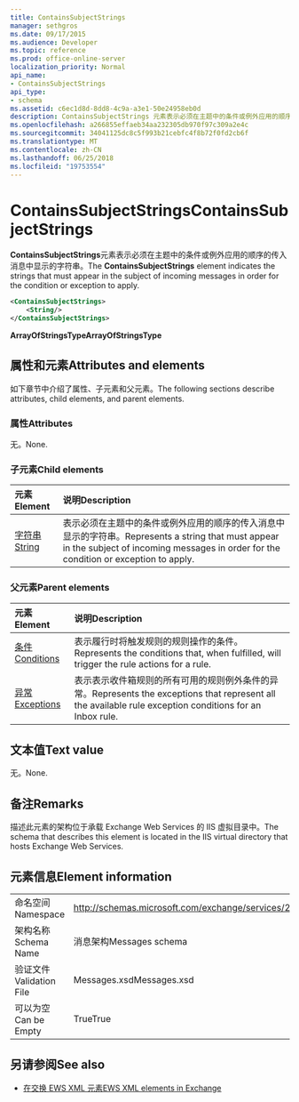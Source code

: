 ```yaml
---
title: ContainsSubjectStrings
manager: sethgros
ms.date: 09/17/2015
ms.audience: Developer
ms.topic: reference
ms.prod: office-online-server
localization_priority: Normal
api_name:
- ContainsSubjectStrings
api_type:
- schema
ms.assetid: c6ec1d8d-8dd8-4c9a-a3e1-50e24958eb0d
description: ContainsSubjectStrings 元素表示必须在主题中的条件或例外应用的顺序的传入消息中显示的字符串。
ms.openlocfilehash: a266855effaeb34aa232305db970f97c309a2e4c
ms.sourcegitcommit: 34041125dc8c5f993b21cebfc4f8b72f0fd2cb6f
ms.translationtype: MT
ms.contentlocale: zh-CN
ms.lasthandoff: 06/25/2018
ms.locfileid: "19753554"
---
```

# <a name="containssubjectstrings"></a><span data-ttu-id="88ee2-103">ContainsSubjectStrings</span><span class="sxs-lookup"><span data-stu-id="88ee2-103">ContainsSubjectStrings</span></span>

<span data-ttu-id="88ee2-104">**ContainsSubjectStrings**元素表示必须在主题中的条件或例外应用的顺序的传入消息中显示的字符串。</span><span class="sxs-lookup"><span data-stu-id="88ee2-104">The **ContainsSubjectStrings** element indicates the strings that must appear in the subject of incoming messages in order for the condition or exception to apply.</span></span> 
  
```XML
<ContainsSubjectStrings>
    <String/>
</ContainsSubjectStrings>
```

 <span data-ttu-id="88ee2-105">**ArrayOfStringsType**</span><span class="sxs-lookup"><span data-stu-id="88ee2-105">**ArrayOfStringsType**</span></span>
## <a name="attributes-and-elements"></a><span data-ttu-id="88ee2-106">属性和元素</span><span class="sxs-lookup"><span data-stu-id="88ee2-106">Attributes and elements</span></span>

<span data-ttu-id="88ee2-107">如下章节中介绍了属性、子元素和父元素。</span><span class="sxs-lookup"><span data-stu-id="88ee2-107">The following sections describe attributes, child elements, and parent elements.</span></span>
  
### <a name="attributes"></a><span data-ttu-id="88ee2-108">属性</span><span class="sxs-lookup"><span data-stu-id="88ee2-108">Attributes</span></span>

<span data-ttu-id="88ee2-109">无。</span><span class="sxs-lookup"><span data-stu-id="88ee2-109">None.</span></span>
  
### <a name="child-elements"></a><span data-ttu-id="88ee2-110">子元素</span><span class="sxs-lookup"><span data-stu-id="88ee2-110">Child elements</span></span>

|<span data-ttu-id="88ee2-111">**元素**</span><span class="sxs-lookup"><span data-stu-id="88ee2-111">**Element**</span></span>|<span data-ttu-id="88ee2-112">**说明**</span><span class="sxs-lookup"><span data-stu-id="88ee2-112">**Description**</span></span>|
|:-----|:-----|
|[<span data-ttu-id="88ee2-113">字符串</span><span class="sxs-lookup"><span data-stu-id="88ee2-113">String</span></span>](string.md) <br/> |<span data-ttu-id="88ee2-114">表示必须在主题中的条件或例外应用的顺序的传入消息中显示的字符串。</span><span class="sxs-lookup"><span data-stu-id="88ee2-114">Represents a string that must appear in the subject of incoming messages in order for the condition or exception to apply.</span></span>  <br/> |
   
### <a name="parent-elements"></a><span data-ttu-id="88ee2-115">父元素</span><span class="sxs-lookup"><span data-stu-id="88ee2-115">Parent elements</span></span>

|<span data-ttu-id="88ee2-116">**元素**</span><span class="sxs-lookup"><span data-stu-id="88ee2-116">**Element**</span></span>|<span data-ttu-id="88ee2-117">**说明**</span><span class="sxs-lookup"><span data-stu-id="88ee2-117">**Description**</span></span>|
|:-----|:-----|
|[<span data-ttu-id="88ee2-118">条件</span><span class="sxs-lookup"><span data-stu-id="88ee2-118">Conditions</span></span>](conditions.md) <br/> |<span data-ttu-id="88ee2-119">表示履行时将触发规则的规则操作的条件。</span><span class="sxs-lookup"><span data-stu-id="88ee2-119">Represents the conditions that, when fulfilled, will trigger the rule actions for a rule.</span></span>  <br/> |
|[<span data-ttu-id="88ee2-120">异常</span><span class="sxs-lookup"><span data-stu-id="88ee2-120">Exceptions</span></span>](exceptions.md) <br/> |<span data-ttu-id="88ee2-121">表示表示收件箱规则的所有可用的规则例外条件的异常。</span><span class="sxs-lookup"><span data-stu-id="88ee2-121">Represents the exceptions that represent all the available rule exception conditions for an Inbox rule.</span></span>  <br/> |
   
## <a name="text-value"></a><span data-ttu-id="88ee2-122">文本值</span><span class="sxs-lookup"><span data-stu-id="88ee2-122">Text value</span></span>

<span data-ttu-id="88ee2-123">无。</span><span class="sxs-lookup"><span data-stu-id="88ee2-123">None.</span></span>
  
## <a name="remarks"></a><span data-ttu-id="88ee2-124">备注</span><span class="sxs-lookup"><span data-stu-id="88ee2-124">Remarks</span></span>

<span data-ttu-id="88ee2-125">描述此元素的架构位于承载 Exchange Web Services 的 IIS 虚拟目录中。</span><span class="sxs-lookup"><span data-stu-id="88ee2-125">The schema that describes this element is located in the IIS virtual directory that hosts Exchange Web Services.</span></span>
  
## <a name="element-information"></a><span data-ttu-id="88ee2-126">元素信息</span><span class="sxs-lookup"><span data-stu-id="88ee2-126">Element information</span></span>

|||
|:-----|:-----|
|<span data-ttu-id="88ee2-127">命名空间</span><span class="sxs-lookup"><span data-stu-id="88ee2-127">Namespace</span></span>  <br/> |http://schemas.microsoft.com/exchange/services/2006/messages  <br/> |
|<span data-ttu-id="88ee2-128">架构名称</span><span class="sxs-lookup"><span data-stu-id="88ee2-128">Schema Name</span></span>  <br/> |<span data-ttu-id="88ee2-129">消息架构</span><span class="sxs-lookup"><span data-stu-id="88ee2-129">Messages schema</span></span>  <br/> |
|<span data-ttu-id="88ee2-130">验证文件</span><span class="sxs-lookup"><span data-stu-id="88ee2-130">Validation File</span></span>  <br/> |<span data-ttu-id="88ee2-131">Messages.xsd</span><span class="sxs-lookup"><span data-stu-id="88ee2-131">Messages.xsd</span></span>  <br/> |
|<span data-ttu-id="88ee2-132">可以为空</span><span class="sxs-lookup"><span data-stu-id="88ee2-132">Can be Empty</span></span>  <br/> |<span data-ttu-id="88ee2-133">True</span><span class="sxs-lookup"><span data-stu-id="88ee2-133">True</span></span>  <br/> |
   
## <a name="see-also"></a><span data-ttu-id="88ee2-134">另请参阅</span><span class="sxs-lookup"><span data-stu-id="88ee2-134">See also</span></span>



- [<span data-ttu-id="88ee2-135">在交换 EWS XML 元素</span><span class="sxs-lookup"><span data-stu-id="88ee2-135">EWS XML elements in Exchange</span></span>](ews-xml-elements-in-exchange.md)

